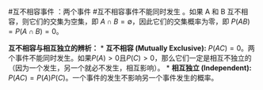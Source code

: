 #互不相容事件 ：两个事件 #互不相容事件不能同时发生 。如果 A 和 B 互不相容，则它们的交集为空集，即 $A \cap B = \emptyset$，因此它们的交集概率为零，即 $P(AB) = P(A \cap B) = 0$。

 **互不相容与相互独立的辨析：**
    *   **互不相容 (Mutually Exclusive):** $P(AC)=0$。两个事件不能同时发生。如果$P(A)>0$且$P(C)>0$，那么它们一定是相互不独立的（因为一个发生，另一个就必不发生，相互影响）。
    *   **相互独立 (Independent):** $P(AC)=P(A)P(C)$。一个事件的发生不影响另一个事件发生的概率。